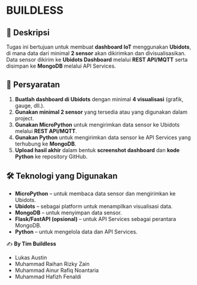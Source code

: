 # BUILDLESS

## 📝 Deskripsi
Tugas ini bertujuan untuk membuat **dashboard IoT** menggunakan **Ubidots**, di mana data dari minimal **2 sensor** akan dikirimkan dan divisualisasikan. Data sensor dikirim ke **Ubidots Dashboard** melalui **REST API/MQTT** serta disimpan ke **MongoDB** melalui API Services.

## 📌 Persyaratan
1. **Buatlah dashboard di Ubidots** dengan minimal **4 visualisasi** (grafik, gauge, dll.).
2. **Gunakan minimal 2 sensor** yang tersedia atau yang digunakan dalam project.
3. **Gunakan MicroPython** untuk mengirimkan data sensor ke Ubidots melalui **REST API/MQTT**.
4. **Gunakan Python** untuk mengirimkan data sensor ke API Services yang terhubung ke **MongoDB**.
5. **Upload hasil akhir** dalam bentuk **screenshot dashboard** dan **kode Python** ke repository GitHub.

## 🛠️ Teknologi yang Digunakan
- **MicroPython** – untuk membaca data sensor dan mengirimkan ke Ubidots.
- **Ubidots** – sebagai platform untuk menampilkan visualisasi data.
- **MongoDB** – untuk menyimpan data sensor.
- **Flask/FastAPI (opsional)** – untuk API Services sebagai perantara MongoDB.
- **Python** – untuk mengelola data dan API Services.

✍️ **By Tim Buildless**
- Lukas Austin  
- Muhammad Raihan Rizky Zain  
- Muhammad Ainur Rafiq Noantaria  
- Muhammad Hafizh Fenaldi
